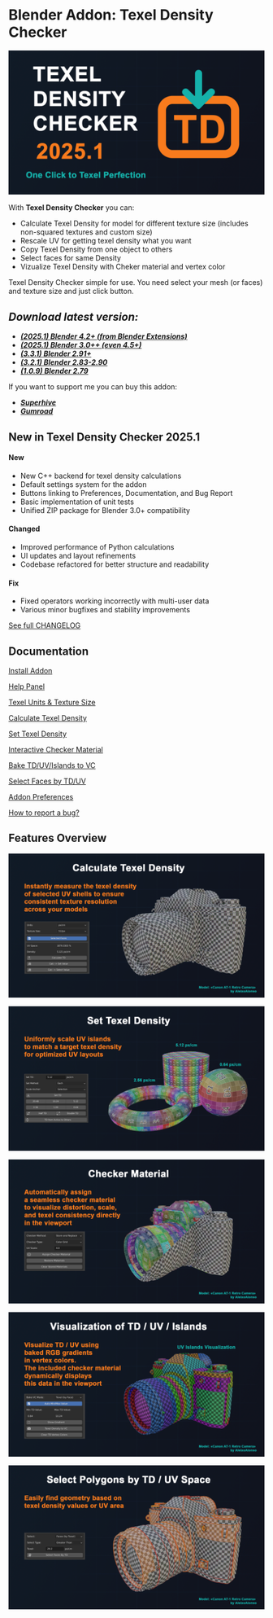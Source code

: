 # Blender Addon: Texel Density Checker

![Cover](./docs/images/promo/cover.png)

With **Texel Density Checker** you can: 

* Calculate Texel Density for model for different texture size (includes non-squared textures and custom size)
* Rescale UV for getting texel density what you want
* Copy Texel Density from one object to others
* Select faces for same Density
* Vizualize Texel Density with Cheker material and vertex color

Texel Density Checker simple for use. You need select your mesh (or faces) and texture size and just click button.

## ***Download latest version:***

* ***[(2025.1) Blender 4.2+ (from Blender Extensions)](https://extensions.blender.org/add-ons/texel-density-checker/)***
* ***[(2025.1) Blender 3.0++ (even 4.5+)](https://github.com/mrven/Blender-Texel-Density-Checker/raw/master/Releases/texel_density_2025_1.zip)***
* ***[(3.3.1) Blender 2.91+](https://github.com/mrven/Blender-Texel-Density-Checker/raw/master/Releases/Texel_Density_3_3_1_291.zip)***
* ***[(3.2.1) Blender 2.83-2.90](https://github.com/mrven/Blender-Texel-Density-Checker/raw/master/Releases/Texel_Density_3_2_1_283.zip)***
* ***[(1.0.9) Blender 2.79](https://github.com/mrven/Blender-Texel-Density-Checker/raw/master/Releases/Texel_Density_1_0_9_279.zip)***

If you want to support me you can buy this addon:
* ***[Superhive](https://superhivemarket.com/products/texel-density-checker)***
* ***[Gumroad](https://mrven.gumroad.com/l/CEIOR)***

## New in Texel Density Checker 2025.1

#### New

* New C++ backend for texel density calculations
* Default settings system for the addon
* Buttons linking to Preferences, Documentation, and Bug Report
* Basic implementation of unit tests
* Unified ZIP package for Blender 3.0+ compatibility

#### Changed

* Improved performance of Python calculations
* UI updates and layout refinements
* Codebase refactored for better structure and readability

#### Fix

* Fixed operators working incorrectly with multi-user data
* Various minor bugfixes and stability improvements

[See full CHANGELOG](CHANGELOG.md)

## Documentation

[Install Addon](./docs/install_addon.md)

[Help Panel](./docs/help_panel.md)

[Texel Units & Texture Size](./docs/texel_units.md)

[Calculate Texel Density](./docs/calculate_td.md)

[Set Texel Density](./docs/set_td.md)

[Interactive Checker Material](./docs/checker_material.md)

[Bake TD/UV/Islands to VC](./docs/bake_td.md)

[Select Faces by TD/UV](./docs/select_by_td.md)

[Addon Preferences](./docs/preferences.md)

[How to report a bug?](./docs/bug_report.md)

## Features Overview

![Calculate](./docs/images/promo/calculate.png)

![Set](./docs/images/promo/set.png)

![Checker](./docs/images/promo/checker.png)

![Bake](./docs/images/promo/bake.png)

![Select](./docs/images/promo/select.png)